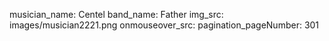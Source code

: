 musician_name: Centel
band_name: Father
img_src: images/musician2221.png
onmouseover_src: 
pagination_pageNumber: 301